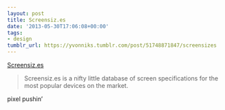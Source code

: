 ```yaml
---
layout: post
title: Screensiz.es
date: '2013-05-30T17:06:08+00:00'
tags:
- design
tumblr_url: https://yvonniks.tumblr.com/post/51748871847/screensizes
---
```

[Screensiz.es](http://screensiz.es/)  

> Screensiz.es is a nifty little database of screen specifications for the most popular devices on the market.

pixel pushin’
